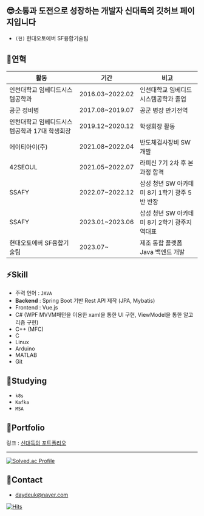 ## 😎소통과 도전으로 성장하는 개발자 신대득의 깃허브 페이지입니다
- <code>(현)</code> 현대오토에버 SF융합기술팀

## 👋연혁

| 활동 | 기간 | 비고|
| ------ | ------ | ------ |
| 인천대학교 임베디드시스템공학과 | 2016.03~2022.02| 인천대학교 임베디드시스템공학과 졸업 |
| 공군 정비병 | 2017.08~2019.07 | 공군 병장 만기전역 |
| 인천대학교 임베디드시스템공학과 17대 학생회장 | 2019.12~2020.12 | 학생회장 활동 |
| 에이티아이(주) | 2021.08~2022.04 | 반도체검사장비 SW 개발 |
|    42SEOUL    | 2021.05~2022.07 | 라피신 7기 2차 후 본과정 합격 |
|    SSAFY      | 2022.07~2022.12 | 삼성 청년 SW 아카데미 8기 1학기 광주 5반 반장 |
|    SSAFY      | 2023.01~2023.06 | 삼성 청년 SW 아카데미 8기 2학기 광주지역대표 |
|    현대오토에버 SF융합기술팀      | 2023.07~ | 제조 통합 플랫폼 Java 백엔드 개발 |

## ⚡Skill
- 주력 언어 : <code>JAVA</code>
- **Backend** : Spring Boot 기반 Rest API 제작 (JPA, Mybatis)
- Frontend : Vue.js
- C# (WPF MVVM패턴을 이용한 xaml을 통한 UI 구현, ViewModel을 통한 알고리즘 구현)
- C++ (MFC)
- C
- Linux
- Arduino
- MATLAB
- Git

## 👀Studying
- <code>k8s</code>
- <code>Kafka</code>
- <code>MSA</code>

## 📘Portfolio
링크 : [신대득의 포트폴리오](https://tiny-astrodon-7d8.notion.site/7c35925606dd4905a7582a0901649b58) <br/>


<hr/>

[![Solved.ac Profile](http://mazassumnida.wtf/api/v2/generate_badge?boj=shindae96)](https://solved.ac/shindaed96/)

## 💬Contact
- daydeuk@naver.com

[![Hits](https://hits.seeyoufarm.com/api/count/incr/badge.svg?url=https%3A%2F%2Fgithub.com%2Fdaydeuk%2Fdaydeuk&count_bg=%2300FFA9&title_bg=%234ABA5F&icon=&icon_color=%23E7E7E7&title=hits&edge_flat=false)](https://hits.seeyoufarm.com)

<!---
daedeuk/daedeuk is a ✨ special ✨ repository because its `README.md` (this file) appears on your GitHub profile.
You can click the Preview link to take a look at your changes.
--->
